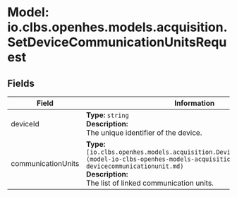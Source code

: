 # Model: io.clbs.openhes.models.acquisition.SetDeviceCommunicationUnitsRequest

## Fields

| Field | Information |
| --- | --- |
| deviceId | <b>Type:</b> `string`<br><b>Description:</b><br>The unique identifier of the device. |
| communicationUnits | <b>Type:</b> `[io.clbs.openhes.models.acquisition.DeviceCommunicationUnit](model-io-clbs-openhes-models-acquisition-devicecommunicationunit.md)`<br><b>Description:</b><br>The list of linked communication units. |

